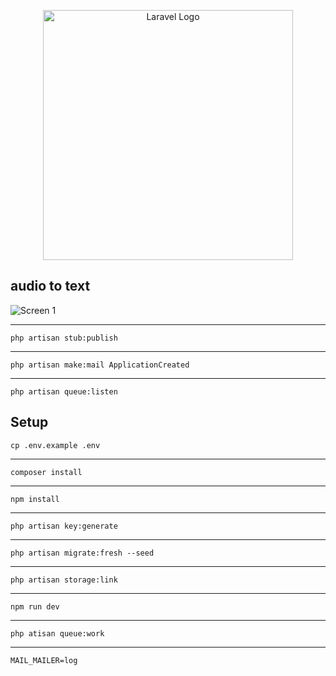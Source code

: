 <p align="center"><a href="https://laravel.com" target="_blank"><img src="https://raw.githubusercontent.com/laravel/art/master/logo-lockup/5%20SVG/2%20CMYK/1%20Full%20Color/laravel-logolockup-cmyk-red.svg" width="400" alt="Laravel Logo"></a></p>


## audio to text
![Screen 1](./public/storage/files/db.png)
____
    php artisan stub:publish
____
    php artisan make:mail ApplicationCreated
____
    php artisan queue:listen
## Setup
    cp .env.example .env
___
    composer install
___
    npm install
___
    php artisan key:generate
___
    php artisan migrate:fresh --seed
___
    php artisan storage:link
___
    npm run dev
___
    php atisan queue:work
___
    MAIL_MAILER=log